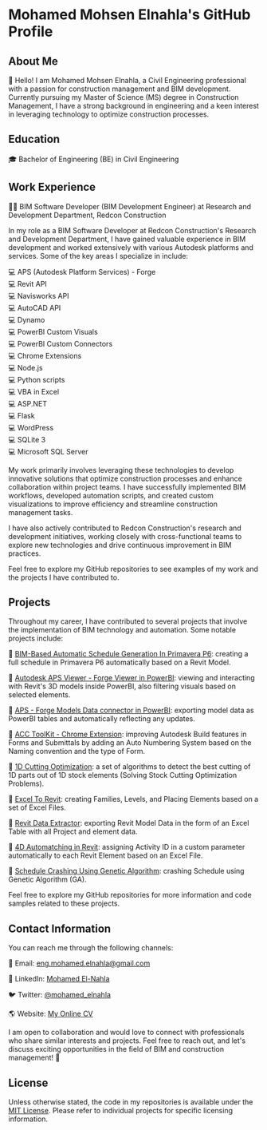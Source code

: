 # Mohamed Mohsen Elnahla's GitHub Profile

## About Me

👋 Hello! I am Mohamed Mohsen Elnahla, a Civil Engineering professional with a passion for construction management and BIM development. Currently pursuing my Master of Science (MS) degree in Construction Management, I have a strong background in engineering and a keen interest in leveraging technology to optimize construction processes.

## Education

🎓 Bachelor of Engineering (BE) in Civil Engineering

## Work Experience
👨‍💻 BIM Software Developer (BIM Development Engineer) at Research and Development Department, Redcon Construction

In my role as a BIM Software Developer at Redcon Construction's Research and Development Department, I have gained valuable experience in BIM development and worked extensively with various Autodesk platforms and services. Some of the key areas I specialize in include:

💻 APS (Autodesk Platform Services) - Forge  
💻 Revit API  
💻 Navisworks API  
💻 AutoCAD API  
💻 Dynamo  
💻 PowerBI Custom Visuals  
💻 PowerBI Custom Connectors  
💻 Chrome Extensions  
💻 Node.js  
💻 Python scripts  
💻 VBA in Excel  
💻 ASP.NET  
💻 Flask  
💻 WordPress  
💻 SQLite 3  
💻 Microsoft SQL Server  

My work primarily involves leveraging these technologies to develop innovative solutions that optimize construction processes and enhance collaboration within project teams. I have successfully implemented BIM workflows, developed automation scripts, and created custom visualizations to improve efficiency and streamline construction management tasks.

I have also actively contributed to Redcon Construction's research and development initiatives, working closely with cross-functional teams to explore new technologies and drive continuous improvement in BIM practices.

Feel free to explore my GitHub repositories to see examples of my work and the projects I have contributed to.

## Projects

Throughout my career, I have contributed to several projects that involve the implementation of BIM technology and automation. Some notable projects include:

🚧 [BIM-Based Automatic Schedule Generation In Primavera P6](link-to-project-1): creating a full schedule in Primavera P6 automatically based on a Revit Model.

🚧 [Autodesk APS Viewer - Forge Viewer in PowerBI](link-to-project-2): viewing and interacting with Revit's 3D models inside PowerBI, also filtering visuals based on selected elements.

🚧 [APS - Forge Models Data connector in PowerBI](link-to-project-3): exporting model data as PowerBI tables and automatically reflecting any updates.

🚧 [ACC ToolKit - Chrome Extension](link-to-project-3): improving Autodesk Build features in Forms and Submittals by adding an Auto Numbering System based on the Naming convention and the type of Form.

🚧 [1D Cutting Optimization](link-to-project-3): a set of algorithms to detect the best cutting of 1D parts out of 1D stock elements (Solving Stock Cutting Optimization Problems).

🚧 [Excel To Revit](link-to-project-3): creating Families, Levels, and Placing Elements based on a set of Excel Files.

🚧 [Revit Data Extractor](link-to-project-3): exporting Revit Model Data in the form of an Excel Table with all Project and element data.

🚧 [4D Automatching in Revit](link-to-project-3): assigning Activity ID in a custom parameter automatically to each Revit Element based on an Excel File.

🚧 [Schedule Crashing Using Genetic Algorithm](link-to-project-3): crashing Schedule using Genetic Algorithm (GA).


Feel free to explore my GitHub repositories for more information and code samples related to these projects.

## Contact Information

You can reach me through the following channels:

📧 Email: [eng.mohamed.elnahla@gmail.com](mailto:eng.mohamed.elnahla@gmail.com)

🔗 LinkedIn: [Mohamed El-Nahla](https://www.linkedin.com/in/mohamed-el-nahla/)

🐦 Twitter: [@mohamed_elnahla](https://twitter.com/MOHAMED_ELNAHLA)

🌎 Website: [My Online CV](https://mohamed-elnahla.github.io/Mohamed-elnahla-CV/)


I am open to collaboration and would love to connect with professionals who share similar interests and projects. Feel free to reach out, and let's discuss exciting opportunities in the field of BIM and construction management! 🤝

## License

Unless otherwise stated, the code in my repositories is available under the [MIT License](link-to-license). Please refer to individual projects for specific licensing information.
